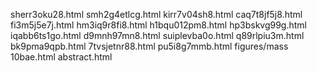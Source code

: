 sherr3oku28.html
smh2g4etlcg.html
kirr7v04sh8.html
caq7t8jf5j8.html
fi3m5j5e7j.html
hm3iq9r8fi8.html
h1bqu012pm8.html
hp3bskvg99g.html
iqabb6ts1go.html
d9mnh97mn8.html
suiplevba0o.html
q89rlpiu3m.html
bk9pma9qpb.html
7tvsjetnr88.html
pu5i8g7mmb.html
figures/mass
10bae.html
abstract.html